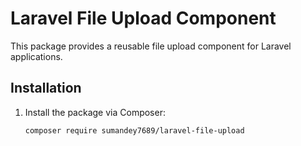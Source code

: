 # Laravel File Upload Component

This package provides a reusable file upload component for Laravel applications.

## Installation

1. Install the package via Composer:

   ```bash
   composer require sumandey7689/laravel-file-upload
